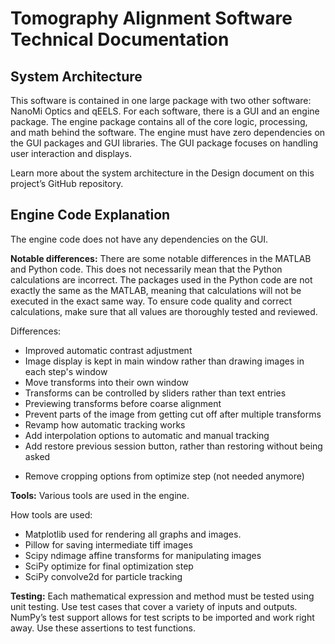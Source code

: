 # Tomography Alignment Software Technical Documentation

## System Architecture

This software is contained in one large package with two other software: NanoMi Optics and qEELS. For each software, there is a GUI and an engine package. The engine package contains all of the core logic, processing, and math behind the software. The engine must have zero dependencies on the GUI packages and GUI libraries. The GUI package focuses on handling user interaction and displays.

Learn more about the system architecture in the Design document on this project’s GitHub repository.

## Engine Code Explanation

The engine code does not have any dependencies on the GUI.

**Notable differences:**
There are some notable differences in the MATLAB and Python code. This does not necessarily mean that the Python calculations are incorrect. The packages used in the Python code are not exactly the same as the MATLAB, meaning that calculations will not be executed in the exact same way. To ensure code quality and correct calculations, make sure that all values are thoroughly tested and reviewed.

Differences:
+ Improved automatic contrast adjustment
+ Image display is kept in main window rather than drawing images in each step's window
+ Move transforms into their own window
+ Transforms can be controlled by sliders rather than text entries
+ Previewing transforms before coarse alignment
+ Prevent parts of the image from getting cut off after multiple transforms
+ Revamp how automatic tracking works
+ Add interpolation options to automatic and manual tracking
+ Add restore previous session button, rather than restoring without being asked
- Remove cropping options from optimize step (not needed anymore)

**Tools:** Various tools are used in the engine.

How tools are used:

- Matplotlib used for rendering all graphs and images.
- Pillow for saving intermediate tiff images
- Scipy ndimage affine transforms for manipulating images
- SciPy optimize for final optimization step
- SciPy convolve2d for particle tracking

**Testing:**
Each mathematical expression and method must be tested using unit testing. Use test cases that cover a variety of inputs and outputs. NumPy’s test support allows for test scripts to be  imported and work right away. Use these assertions to test functions.